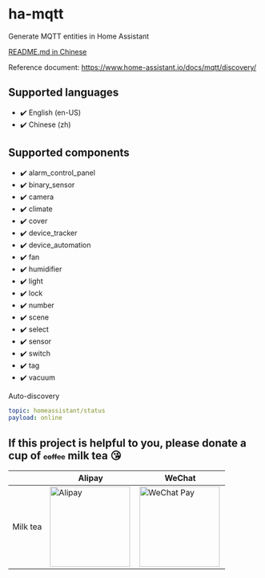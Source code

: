 # ha-mqtt
Generate MQTT entities in Home Assistant

[README.md in Chinese](README.zh.md)

Reference document: https://www.home-assistant.io/docs/mqtt/discovery/

## Supported languages
- ✔️ English (en-US)
- ✔️ Chinese (zh)
## Supported components
- ✔️ alarm_control_panel
- ✔️ binary_sensor
- ✔️ camera
- ✔️ climate
- ✔️ cover
- ✔️ device_tracker
- ✔️ device_automation
- ✔️ fan
- ✔️ humidifier
- ✔️ light
- ✔️ lock
- ✔️ number
- ✔️ scene
- ✔️ select
- ✔️ sensor
- ✔️ switch
- ✔️ tag
- ✔️ vacuum

Auto-discovery
```yaml
topic: homeassistant/status
payload: online
```

## If this project is helpful to you, please donate a cup of <del style="font-size: 14px;">coffee</del> milk tea 😘
| |Alipay|WeChat|
|---|---|---|
Milk tea | <img src="https://github.com/shaonianzhentan/ha-docs/raw/master/docs/img/alipay.png" align="left" height="160" width="160" alt="Alipay" title="alipay"> | <img src="https://github.com/shaonianzhentan/ha-docs/raw/master/docs/img/wechat.png" align="left" height="160" width="160" alt="WeChat Pay" title="WeChat">
